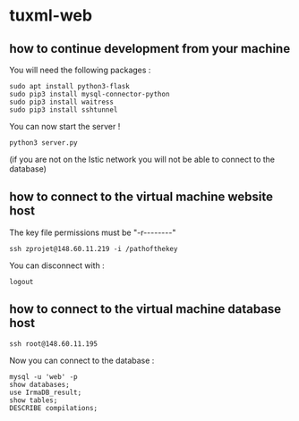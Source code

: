 # tuxml-web

## how to continue development from your machine

You will need the following packages :
```
sudo apt install python3-flask
sudo pip3 install mysql-connector-python
sudo pip3 install waitress
sudo pip3 install sshtunnel
```

You can now start the server !
```
python3 server.py
```

(if you are not on the Istic network you will not be able to connect to the database)

## how to connect to the virtual machine website host

The key file permissions must be "-r--------"

```
ssh zprojet@148.60.11.219 -i /pathofthekey
```

You can disconnect with :

```
logout
```
## how to connect to the virtual machine database host

```
ssh root@148.60.11.195
```

Now you can connect to the database :

```
mysql -u 'web' -p
show databases;
use IrmaDB_result;
show tables;
DESCRIBE compilations;
```



